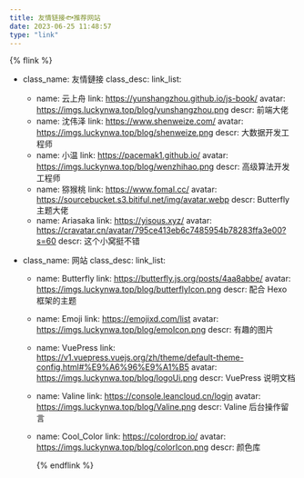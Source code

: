 ```yaml
---
title: 友情链接🐟推荐网站
date: 2023-06-25 11:48:57
type: "link"
---
```


{% flink %}

- class_name: 友情鏈接
  class_desc:
  link_list:

  - name: 云上舟
    link: https://yunshangzhou.github.io/js-book/
    avatar: https://imgs.luckynwa.top/blog/yunshangzhou.png
    descr: 前端大佬
  - name: 沈伟泽
    link: https://www.shenweize.com/
    avatar: https://imgs.luckynwa.top/blog/shenweize.png
    descr: 大数据开发工程师
  - name: 小温
    link: https://pacemak1.github.io/
    avatar: https://imgs.luckynwa.top/blog/wenzhihao.png
    descr: 高级算法开发工程师
  - name: 猕猴桃
    link: https://www.fomal.cc/
    avatar: https://sourcebucket.s3.bitiful.net/img/avatar.webp
    descr: Butterfly 主题大佬
  - name: Ariasaka
    link: https://yisous.xyz/
    avatar: https://cravatar.cn/avatar/795ce413eb6c7485954b78283ffa3e00?s=60
    descr: 这个小窝挺不错

- class_name: 网站
  class_desc:
  link_list:

  - name: Butterfly
    link: https://butterfly.js.org/posts/4aa8abbe/
    avatar: https://imgs.luckynwa.top/blog/butterflyIcon.png
    descr: 配合 Hexo 框架的主题
  - name: Emoji
    link: https://emojixd.com/list
    avatar: https://imgs.luckynwa.top/blog/emoIcon.png
    descr: 有趣的图片
  - name: VuePress
    link: https://v1.vuepress.vuejs.org/zh/theme/default-theme-config.html#%E9%A6%96%E9%A1%B5
    avatar: https://imgs.luckynwa.top/blog/logoUi.png
    descr: VuePress 说明文档
  - name: Valine
    link: https://console.leancloud.cn/login
    avatar: https://imgs.luckynwa.top/blog/Valine.png
    descr: Valine 后台操作留言
  - name: Cool_Color
    link: https://colordrop.io/
    avatar: https://imgs.luckynwa.top/blog/colorIcon.png
    descr: 颜色库

    {% endflink %}
